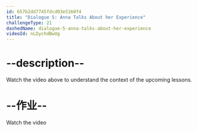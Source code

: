 ```yaml
---
id: 657b2dd7745fdcd03e5160f4
title: "Dialogue 5: Anna Talks About her Experience"
challengeType: 21
dashedName: dialogue-5-anna-talks-about-her-experience
videoId: nLDychdBwUg
---
```


# --description--

Watch the video above to understand the context of the upcoming lessons.

# --作业--

Watch the video
